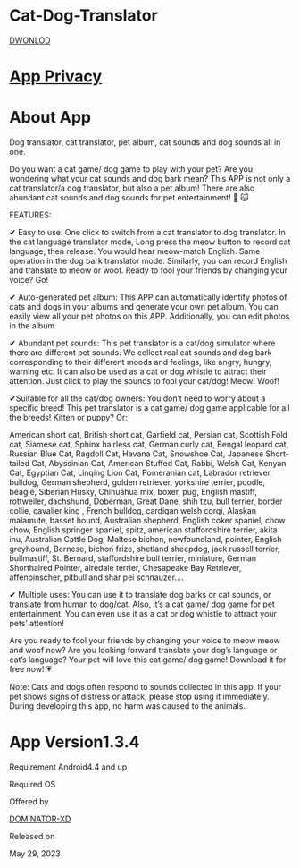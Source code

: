 # Cat-Dog-Translator

[DWONLOD](https://www.mediafire.com/file/v2d1ovae37i0z7v/Cat&Dog+Translator_1.3.4.apk/file)

# [App Privacy](https://github.com/DOMINATOR-XD/Cat-Dog-Translator/blob/main/Data-safety.md)

# About App

Dog translator, cat translator, pet album, cat sounds and dog sounds all in one.

Do you want a cat game/ dog game to play with your pet? Are you wondering what your cat sounds and dog bark mean? This APP is not only a cat translator/a dog translator, but also a pet album! There are also abundant cat sounds and dog sounds for pet entertainment! 🐶 🐱

FEATURES:

✔ Easy to use: One click to switch from a cat translator to dog translator. In the cat language translator mode, Long press the meow button to record cat language, then release. You would hear meow-match English. Same operation in the dog bark translator mode. Similarly, you can record English and translate to meow or woof. Ready to fool your friends by changing your voice? Go!

✔ Auto-generated pet album: This APP can automatically identify photos of cats and dogs in your albums and generate your own pet album. You can easily view all your pet photos on this APP. Additionally, you can edit photos in the album.

✔ Abundant pet sounds: This pet translator is a cat/dog simulator where there are different pet sounds. We collect real cat sounds and dog bark corresponding to their different moods and feelings, like angry, hungry, warning etc. It can also be used as a cat or dog whistle to attract their attention. Just click to play the sounds to fool your cat/dog! Meow! Woof!

✔Suitable for all the cat/dog owners: You don’t need to worry about a specific breed! This pet translator is a cat game/ dog game applicable for all the breeds! Kitten or puppy? Or: 

American short cat, British short cat, Garfield cat, Persian cat, Scottish Fold cat, Siamese cat, Sphinx hairless cat, German curly cat, Bengal leopard cat, Russian Blue Cat, Ragdoll Cat, Havana Cat, Snowshoe Cat, Japanese Short-tailed Cat, Abyssinian Cat, American Stuffed Cat, Rabbi, Welsh Cat, Kenyan Cat, Egyptian Cat, Linqing Lion Cat, Pomeranian cat, Labrador retriever, bulldog, German shepherd, golden retriever, yorkshire terrier, poodle, beagle, Siberian Husky, Chihuahua mix, boxer, pug, English mastiff, rottweiler, dachshund, Doberman, Great Dane, shih tzu, bull terrier, border collie, cavalier king , French bulldog, cardigan welsh corgi, Alaskan malamute, basset hound, Australian shepherd, English coker spaniel, chow chow, English springer spaniel, spitz, american staffordshire terrier, akita inu, Australian Cattle Dog, Maltese bichon, newfoundland, pointer, English greyhound, Bernese, bichon frize, shetland sheepdog, jack russell terrier, bullmastiff, St. Bernard, staffordshire bull terrier, miniature, German Shorthaired Pointer, airedale terrier, Chesapeake Bay Retriever, affenpinscher, pitbull and shar pei schnauzer….

✔ Multiple uses: You can use it to translate dog barks or cat sounds, or translate from human to dog/cat. Also, it’s a cat game/ dog game for pet entertainment. You can even use it as a cat or dog whistle to attract your pets’ attention! 

Are you ready to fool your friends by changing your voice to meow meow and woof now? Are you looking forward translate your dog’s language or cat’s language? Your pet will love this cat game/ dog game! Download it for free now! 💗 

Note: Cats and dogs often respond to sounds collected in this app. If your pet shows signs of distress or attack, please stop using it immediately. During developing this app, no harm was caused to the animals.

# App Version1.3.4

Requirement Android4.4 and up

Required OS

Offered by

[DOMINATOR-XD](https://github.com/DOMINATOR-XD)

Released on

May 29, 2023
